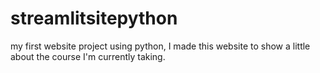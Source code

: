 # streamlitsitepython
my first website project using python, I made this website to show a little about the course I'm currently taking.
